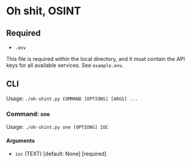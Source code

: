 # Oh shit, OSINT

## Required

* `.env`

This file is required within the local directory, and it must contain the API keys for all available services. See `example.env`.

## CLI

Usage: `./oh-shint.py COMMAND [OPTIONS] [ARGS] ...`

### Command: `one`

Usage: `./oh-shint.py one [OPTIONS] IOC`

#### Arguments

* `ioc` (TEXT) [default: None] [required]
